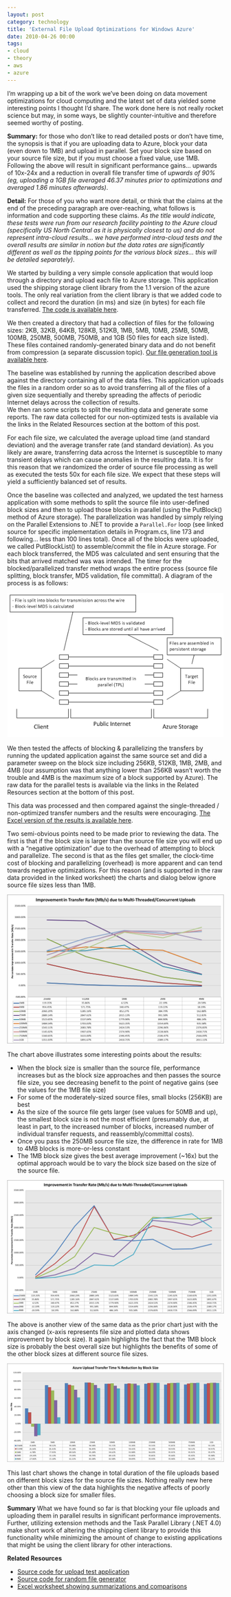 ```yaml
---
layout: post
category: technology
title: 'External File Upload Optimizations for Windows Azure'
date: 2010-04-26 00:00
tags:
- cloud
- theory
- aws
- azure
---
```


I’m wrapping up a bit of the work we’ve been doing on data movement optimizations for cloud computing and the latest 
set of data yielded some interesting points I thought I’d share. The work done here is not really rocket science but 
may, in some ways, be slightly counter-intuitive and therefore seemed worthy of posting.

__Summary:__ for those who don’t like to read detailed posts or don’t have time, the synopsis is that if you are 
uploading data to Azure, block your data (even down to 1MB) and upload in parallel. Set your block size based on your 
source file size, but if you must choose a fixed value, use 1MB. Following the above will result in significant 
performance gains… upwards of 10x-24x and a reduction in overall file transfer time of *upwards of 90% (eg, uploading a 
1GB file averaged 46.37 minutes prior to optimizations and averaged 1.86 minutes afterwards)*.

__Detail:__ For those of you who want more detail, or think that the claims at the end of the preceding paragraph are 
over-reaching, what follows is information and code supporting these claims. *As the title would indicate, these tests 
were run from our research facility pointing to the Azure cloud (specifically US North Central as it is physically 
closest to us) and do not represent intra-cloud results… we have performed intra-cloud tests and the overall results 
are similar in notion but the data rates are significantly different as well as the tipping points for the various 
block sizes… this will be detailed separately)*.

We started by building a very simple console application that would loop through a directory and upload each file to 
Azure storage. This application used the shipping storage client library from the 1.1 version of the azure tools. The 
only real variation from the client library is that we added code to collect and record the duration (in ms) and size 
(in bytes) for each file transferred. 
[The code is available here](http://code.google.com/p/scientificcloudcomputing/source/browse/#svn/trunk/AzureTesting/AzureTesting).

We then created a directory that had a collection of files for the following sizes: 2KB, 32KB, 64KB, 128KB, 512KB, 1MB, 
5MB, 10MB, 25MB, 50MB, 100MB, 250MB, 500MB, 750MB, and 1GB (50 files for each size listed). These files contained 
randomly-generated binary data and do not benefit from compression (a separate discussion topic). 
[Our file generation tool is available here](https://code.google.com/p/scientificcloudcomputing/source/browse/#svn/trunk/Utilities/RandomFileGenerator).

The baseline was established by running the application described above against the directory containing all of the 
data files. This application uploads the files in a random order so as to avoid transferring all of the files of a 
given size sequentially and thereby spreading the affects of periodic Internet delays across the collection of results.  
We then ran some scripts to split the resulting data and generate some reports. The raw data collected for our 
non-optimized tests is available via the links in the Related Resources section at the bottom of this post.

For each file size, we calculated the average upload time (and standard deviation) and the average transfer rate (and 
standard deviation). As you likely are aware, transferring data across the Internet is susceptible to many transient 
delays which can cause anomalies in the resulting data. It is for this reason that we randomized the order of source 
file processing as well as executed the tests 50x for each file size. We expect that these steps will yield a 
sufficiently balanced set of results.

Once the baseline was collected and analyzed, we updated the test harness application with some methods to split the 
source file into user-defined block sizes and then to upload those blocks in parallel (using the PutBlock() method of 
Azure storage). The parallelization was handled by simply relying on the Parallel Extensions to .NET to provide a 
`Parallel.For` loop (see linked source for specific implementation details in Program.cs, line 173 and following… less 
than 100 lines total). Once all of the blocks were uploaded, we called PutBlockList() to assemble/commit the file in 
Azure storage. For each block transferred, the MD5 was calculated and sent ensuring that the bits that arrived matched 
was was intended. The timer for the blocked/parallelized transfer method wraps the entire process (source file 
splitting, block transfer, MD5 validation, file committal). A diagram of the process is as follows:

<img alt='ParallelAzureUploadDirect' src='/images/ParallelAzureUploadDirect.png' class='blogimage img-responsive'>

We then tested the affects of blocking & parallelizing the transfers by running the updated application against the 
same source set and did a parameter sweep on the block size including 256KB, 512KB, 1MB, 2MB, and 4MB (our assumption 
was that anything lower than 256KB wasn’t worth the trouble and 4MB is the maximum size of a block supported by Azure). 
The raw data for the parallel tests is available via the links in the Related Resources section at the bottom of this 
post.

This data was processed and then compared against the single-threaded / non-optimized transfer numbers and the 
results were encouraging. [The Excel version of the results is available here](https://docs.google.com/a/sciencecloud.us/leaf?id=0B3DNk-MaLIN-MmRjYTkwY2EtMjk2Zi00NTk0LWI5ZTgtZGMzOWE5ZmIwOTc2&hl=en).

Two semi-obvious points need to be made prior to reviewing the data. The first is that if the block size is larger than 
the source file size you will end up with a “negative optimization” due to the overhead of attempting to block and 
parallelize. The second is that as the files get smaller, the clock-time cost of blocking and parallelizing (overhead) 
is more apparent and can tend towards negative optimizations. For this reason (and is supported in the raw data 
provided in the linked worksheet) the charts and dialog below ignore source file sizes less than 1MB.

<img alt='RateImprovement' src='/images/RateImprovement.png' class='blogimage img-responsive'>

The chart above illustrates some interesting points about the results:

- When the block size is smaller than the source file, performance increases but as the block size approaches and then 
passes the source file size, you see decreasing benefit to the point of negative gains (see the values for the 1MB file 
size)
- For some of the moderately-sized source files, small blocks (256KB) are best
- As the size of the source file gets larger (see values for 50MB and up), the smallest block size is not the most 
efficient (presumably due, at least in part, to the increased number of blocks, increased number of individual transfer 
requests, and reassembly/committal costs).
- Once you pass the 250MB source file size, the difference in rate for 1MB to 4MB blocks is more-or-less constant
- The 1MB block size gives the best average improvement (~16x) but the optimal approach would be to vary the block size 
based on the size of the source file.
 
<img alt='RateImprovement2' src='/images/RateImprovement2.png' class='blogimage img-responsive'>

The above is another view of the same data as the prior chart just with the axis changed (x-axis represents file size 
and plotted data shows improvement by block size). It again highlights the fact that the 1MB block size is probably the 
best overall size but highlights the benefits of some of the other block sizes at different source file sizes.

<img alt='DurationReduction' src='/images/DurationReduction.png' class='blogimage img-responsive'>

This last chart shows the change in total duration of the file uploads based on different block sizes for the source 
file sizes. Nothing really new here other than this view of the data highlights the negative affects of poorly choosing 
a block size for smaller files.

 

__Summary__
What we have found so far is that blocking your file uploads and uploading them in parallel results in significant 
performance improvements. Further, utilizing extension methods and the Task Parallel Library (.NET 4.0) make short work 
of altering the shipping client library to provide this functionality while minimizing the amount of change to existing 
applications that might be using the client library for other interactions.

 

__Related Resources__

- [Source code for upload test application](http://code.google.com/p/scientificcloudcomputing/source/browse/#svn/trunk/AzureTesting/AzureTesting)
- [Source code for random file generator](https://code.google.com/p/scientificcloudcomputing/source/browse/#svn/trunk/Utilities/RandomFileGenerator)
- [Excel worksheet showing summarizations and comparisons](https://docs.google.com/a/sciencecloud.us/leaf?id=0B3DNk-MaLIN-MmRjYTkwY2EtMjk2Zi00NTk0LWI5ZTgtZGMzOWE5ZmIwOTc2&hl=en)
